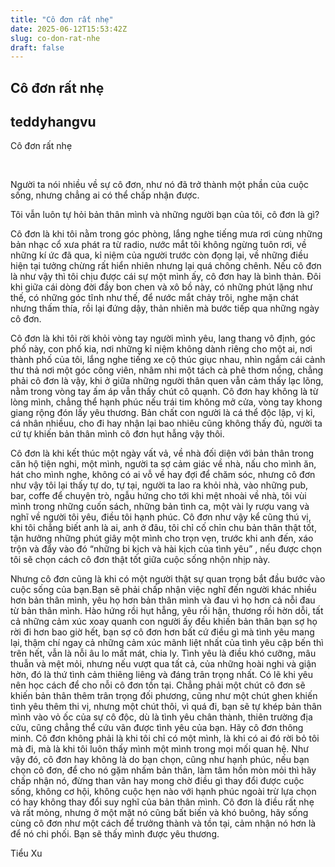 ```yaml
---
title: "Cô đơn rất nhẹ"
date: 2025-06-12T15:53:42Z
slug: co-don-rat-nhe
draft: false
---
```


## Cô đơn rất nhẹ

## teddyhangvu

Cô đơn rất nhẹ​

 
​ 
 
Người ta nói nhiều về sự cô đơn, như nó đã trở thành một phần của cuộc sống, nhưng chẳng ai có thể chấp nhận được.
 
Tôi vẫn luôn tự hỏi bản thân mình và những người bạn của tôi, cô đơn là gì?
 
Cô đơn là khi tôi nằm trong góc phòng, lắng nghe tiếng mưa rơi cùng những bản nhạc cổ xưa phát ra từ radio, nước mắt tôi không ngừng tuôn rơi, về những kí ức đã qua, kỉ niệm của người trước còn đọng lại, về những điều hiện tại tưởng chừng rất hiển nhiên nhưng lại quá chông chênh. Nếu cô đơn là như vậy thì tôi chịu được cái sự một mình ấy, cô đơn hay là bình thản. Đôi khi giữa cái dòng đời đầy bon chen và xô bồ này, có những phút lặng như thế, có những góc tĩnh như thế, để nước mắt chảy trôi, nghe mặn chát nhưng thấm thía, rồi lại đứng dậy, thản nhiên mà bước tiếp qua những ngày cô đơn.
 
Cô đơn là khi tôi rời khỏi vòng tay người mình yêu, lang thang vô định, góc phố này, con phố kia, nơi những kỉ niệm không dành riêng cho một ai, nơi thành phố của tôi, lắng nghe tiếng xe cộ thúc giục nhau, nhìn ngắm cái cảnh thư thả nơi một góc công viên, nhâm nhi một tách cà phê thơm nồng, chẳng phải cô đơn là vậy, khi ở giữa những người thân quen vẫn cảm thấy lạc lõng, nằm trong vòng tay ấm áp vẫn thấy chút cô quạnh. Cô đơn hay không là từ lòng mình, chẳng thể hạnh phúc nếu trái tim không mở cửa, vòng tay khong giang rộng đón lấy yêu thương. Bản chất con người là cá thể độc lập, vị kỉ, cá nhân nhiềuu, cho đi hay nhận lại bao nhiêu cũng không thấy đủ, người ta cứ tự khiến bản thân mình cô đơn hụt hẫng vậy thôi.
 
Cô đơn là khi kết thúc một ngày vất vả, về nhà đối diện với bản thân trong căn hộ tiện nghi, một mình, người ta sợ cảm giác về nhà, nấu cho mình ăn, hát cho mình nghe, không có ai vỗ về hay đợi để chăm sóc, nhưng cô đơn như vậy tôi lại thấy tự do, tự tại, người ta lao ra khỏi nhà, vào những pub, bar, coffe để chuyện trò, ngẫu hứng cho tới khi mệt nhoài về nhà, tôi vùi mình trong những cuốn sách, những bản tình ca, một vài ly rượu vang và nghĩ về người tôi yêu, điều tôi hạnh phúc. Cô đơn như vậy kể cũng thú vị, khi tôi chẳng biết anh là ai, anh ở đâu, tôi chỉ cố chỉn chu bản thân thật tốt, tận hưởng những phút giây một mình cho trọn vẹn, trước khi anh đến, xáo trộn và đẩy vào đó “những bi kịch và hài kịch của tình yêu” , nếu được chọn tôi sẽ chọn cách cô đơn thật tốt giữa cuộc sống nhộn nhịp này.
 
Nhưng cô đơn cũng là khi có một người thật sự quan trọng bắt đầu bước vào cuộc sống của bạn.Bạn sẽ phải chấp nhận việc nghĩ đến người khác nhiều hơn bản thân mình, yêu họ hơn bản thân mình và đau vì họ hơn cả nỗi đau từ bản thân mình. Hào hứng rồi hụt hẫng, yêu rồi hận, thương rồi hờn dỗi, tất cả những cảm xúc xoay quanh con người ấy đều khiến bản thân bạn sợ họ rời đi hơn bao giờ hết, bạn sợ cô đơn hơn bất cứ điều gì mà tình yêu mang lại, thậm chí ngay cả những cảm xúc mãnh liệt nhất của tình yêu cập bến thì trên hết, vẫn là nỗi âu lo mất mát, chia ly. Tình yêu là điều khó cưỡng, mâu thuẫn và mệt mỏi, nhưng nếu vượt qua tất cả, của những hoài nghi và giận hờn, đó là thứ tình cảm thiêng liêng và đáng trân trọng nhất. Có lẽ khi yêu nên học cách để cho nỗi cô đơn tồn tại. Chẳng phải một chút cô đơn sẽ khiến bản thân thêm trân trọng đối phương, cũng như một chút ghen khiến tình yêu thêm thi vị, nhưng một chút thôi, vì quá đi, bạn sẽ tự khép bản thân mình vào vỏ ốc của sự cô độc, dù là tình yêu chân thành, thiên trường địa cửu, cũng chẳng thể cứu vãn được tình yêu của bạn. Hãy cô đơn thông minh.
Cô đơn không phải là khi tôi chỉ có một mình, là khi có ai đó rời bỏ tôi mà đi, mà là khi tôi luôn thấy mình một mình trong mọi mối quan hệ. Như vậy đó, cô đơn hay không là do bạn chọn, cũng như hạnh phúc, nếu bạn chọn cô đơn, để cho nó gặm nhấm bản thân, làm tâm hồn mòn mỏi thì hãy chấp nhận nó, đừng than vãn hay mong chờ điều gì thay đổi được cuộc sống, không cơ hội, không cuộc hẹn nào với hạnh phúc ngoài trừ lựa chọn có hay không thay đổi suy nghĩ của bản thân mình. Cô đơn là điều rất nhẹ và rất mỏng, nhưng ở một mặt nó cũng bất biến và khó buông, hãy sống cùng cô đơn như một cách để trưởng thành và tồn tại, cảm nhận nó hơn là để nó chi phối. Bạn sẽ thấy mình được yêu thương.
 
 Tiểu Xu